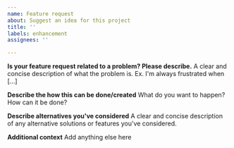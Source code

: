 ```yaml
---
name: Feature request
about: Suggest an idea for this project
title: ''
labels: enhancement
assignees: ''

---
```


**Is your feature request related to a problem? Please describe.**
A clear and concise description of what the problem is. Ex. I'm always frustrated when [...]

**Describe the how this can be done/created**
What do you want to happen? How can it be done?

**Describe alternatives you've considered**
A clear and concise description of any alternative solutions or features you've considered.

**Additional context**
Add anything else here
